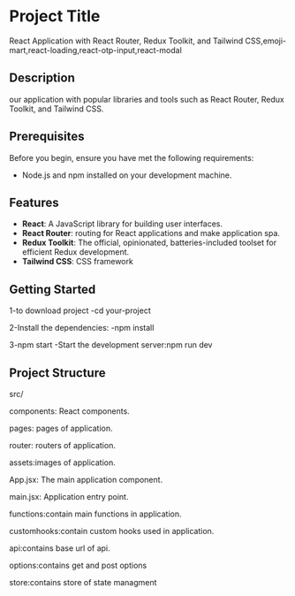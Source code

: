 # Project Title

 React Application with React Router, Redux Toolkit, and Tailwind CSS,emoji-mart,react-loading,react-otp-input,react-modal

## Description

our application with popular libraries and tools such as React Router, Redux Toolkit, and Tailwind CSS.

## Prerequisites

Before you begin, ensure you have met the following requirements:

- Node.js and npm installed on your development machine.

## Features

- **React**: A JavaScript library for building user interfaces.
- **React Router**:  routing for React applications and make application spa.
- **Redux Toolkit**: The official, opinionated, batteries-included toolset for efficient Redux development.
- **Tailwind CSS**: CSS framework 

## Getting Started

1-to download project
-cd your-project

2-Install the dependencies:
-npm install

3-npm start
-Start the development server:npm run dev

## Project Structure

src/

components: React components.

pages: pages of application.

router: routers of application.

assets:images of application.

App.jsx: The main application component.

main.jsx: Application entry point.

functions:contain main functions in application.

customhooks:contain custom hooks used in application.  


api:contains base url of api.

options:contains get and post options

store:contains store of state managment




